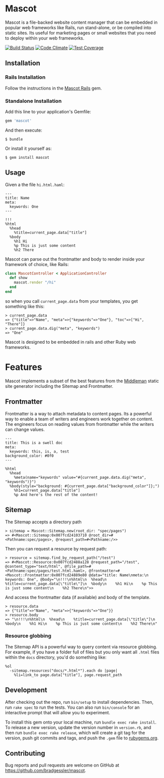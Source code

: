 # Mascot

Mascot is a file-backed website content manager that can be embedded in popular web frameworks like Rails, run stand-alone, or be compiled into static sites. Its useful for marketing pages or small websites that you need to deploy within your web frameworks.

[![Build Status](https://travis-ci.org/bradgessler/mascot.svg?branch=master)](https://travis-ci.org/bradgessler/mascot) [![Code Climate](https://codeclimate.com/github/bradgessler/mascot/badges/gpa.svg)](https://codeclimate.com/github/bradgessler/mascot) [![Test Coverage](https://codeclimate.com/github/bradgessler/mascot/badges/coverage.svg)](https://codeclimate.com/github/bradgessler/mascot/coverage)

## Installation

### Rails Installation

Follow the instructions in the [Mascot Rails](./mascot-rails) gem.

### Standalone Installation

Add this line to your application's Gemfile:

```ruby
gem 'mascot'
```

And then execute:

    $ bundle

Or install it yourself as:

    $ gem install mascot

## Usage

Given a the file `hi.html.haml`:

```haml
---
title: Name
meta:
  keywords: One
---

!!!
%html
  %head
    %title=current_page.data["title"]
  %body
    %h1 Hi
    %p This is just some content
    %h2 There
```

Mascot can parse out the frontmatter and body to render inside your framework of choice, like Rails:

```ruby
class MascotController < ApplicationController
  def show
    mascot.render "/hi"
  end
end
```

so when you call `current_page.data` from your templates, you get something like this:

```irb
> current_page.data
=> {"title"=>"Name", "meta"=>{"keywords"=>"One"}, "toc"=>["Hi", "There"]}
> current_page.data.dig("meta", "keywords")
=> "One"
```

Mascot is designed to be embedded in rails and other Ruby web frameworks.

# Features

Mascot implements a subset of the best features from the [Middleman](http://www.middlemanapp.com/) static site generator including the Sitemap and Frontmatter.

## Frontmatter

Frontmatter is a way to attach metadata to content pages. Its a powerful way to enable a team of writers and engineers work together on content. The engineers focus on reading values from frontmatter while the writers can change values.

```haml
---
title: This is a swell doc
meta:
  keywords: this, is, a, test
background_color: #0f0
---

%html
  %head
    %meta(name="keywords" value="#{current_page.data.dig("meta", "keywords")}")
  %body(style="background: #{current_page.data["background_color"]};")
    %h1=current_page.data["title"]
    %p And here's the rest of the content!
```

## Sitemap

The Sitemap accepts a directory path

```irb
> sitemap = Mascot::Sitemap.new(root_dir: "spec/pages")
=> #<Mascot::Sitemap:0x007fcd24103710 @root_dir=#<Pathname:spec/pages>, @request_path=#<Pathname:/>>
```

Then you can request a resource by request path:

```irb
> resource = sitemap.find_by_request_path("/test")
=> #<Mascot::Resource:0x007fcd2488a128 @request_path="/test", @content_type="text/html", @file_path=#<Pathname:spec/pages/test.html.haml>, @frontmatter=#<Mascot::Frontmatter:0x007fcd24889e80 @data="title: Name\nmeta:\n  keywords: One", @body="\n!!!\n%html\n  %head\n    %title=current_page.data[\"title\"]\n  %body\n    %h1 Hi\n    %p This is just some content\n    %h2 There\n">>
```

And access the frontmatter data (if available) and body of the template.

```irb
> resource.data
=> {"title"=>"Name", "meta"=>{"keywords"=>"One"}}
> resource.body
=> "\n!!!\n%html\n  %head\n    %title=current_page.data[\"title\"]\n  %body\n    %h1 Hi\n    %p This is just some content\n    %h2 There\n"
```

### Resource globbing

The Sitemap API is a powerful way to query content via resource globbing. For example, if you have a folder full of files but you only want all `.html` files within the `docs` directory, you'd do something like:

```haml
%ol
  -sitemap.resources("docs/*.html*").each do |page|
    %li=link_to page.data["title"], page.request_path
```

## Development

After checking out the repo, run `bin/setup` to install dependencies. Then, run `rake spec` to run the tests. You can also run `bin/console` for an interactive prompt that will allow you to experiment.

To install this gem onto your local machine, run `bundle exec rake install`. To release a new version, update the version number in `version.rb`, and then run `bundle exec rake release`, which will create a git tag for the version, push git commits and tags, and push the `.gem` file to [rubygems.org](https://rubygems.org).

## Contributing

Bug reports and pull requests are welcome on GitHub at https://github.com/bradgessler/mascot.

